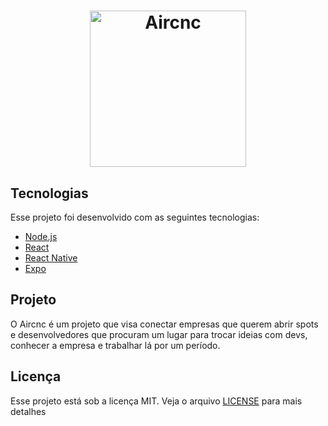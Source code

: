 <h1 align="center">
    <img alt="Aircnc" src=".github/logo.png" width="250px" />
</h1>

## Tecnologias

Esse projeto foi desenvolvido com as seguintes tecnologias:

- [Node.js](https://nodejs.org/en/)
- [React](https://reactjs.org)
- [React Native](https://facebook.github.io/react-native/)
- [Expo](https://expo.io/)

## Projeto

O Aircnc é um projeto que visa conectar empresas que querem abrir spots e desenvolvedores que procuram um lugar para trocar ideias com devs, conhecer a empresa e trabalhar lá por um período.

## Licença

Esse projeto está sob a licença MIT. Veja o arquivo [LICENSE](LICENSE.md) para mais detalhes